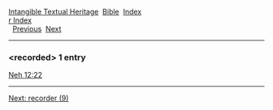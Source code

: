 [Intangible Textual Heritage](../../index)  [Bible](../index) 
[Index](index)   
[r Index](_r_)  
  [Previous](c09236)  [Next](c09238) 

------------------------------------------------------------------------

### &lt;recorded&gt; 1 entry

[Neh 12:22](../kjv/neh012.htm#022)  

------------------------------------------------------------------------

[Next: recorder (9)](c09238)

